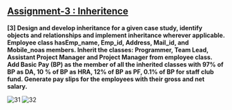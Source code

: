 ## [Assignment-3 : Inheritence](https://github.com/shinchancode/Object-Oriented-Programming-Lab/tree/main/3%20Inheritence)

**[3] Design and develop inheritance for a given case study, identify objects and relationships and implement inheritance wherever applicable. Employee class hasEmp_name, Emp_id, Address, Mail_id, and Mobile_noas members. Inherit the classes: Programmer, Team Lead, Assistant Project Manager and Project Manager from employee class. Add Basic Pay (BP) as the member of all the inherited classes with 97% of BP as DA, 10 % of BP as HRA, 12% of BP as PF, 0.1% of BP for staff club fund. Generate pay slips for the employees with their gross and net salary.**

![31](https://user-images.githubusercontent.com/72682683/131029459-6c10f6bf-db8c-4c1d-9367-a6138c1f6406.png)
![32](https://user-images.githubusercontent.com/72682683/131029469-89437009-753f-43e3-8b68-c180a8bbb3b0.png)

